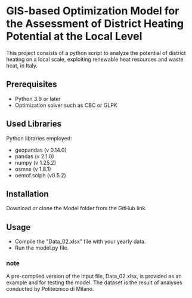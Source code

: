 # GIS-based Optimization Model for the Assessment of District Heating Potential at the Local Level
This project consists of a python script to analyze the potential of district heating on a local scale, exploiting renewable heat resources and waste heat, in Italy.
## Prerequisites
- Python 3.9 or later
- Optimization solver such as CBC or GLPK
##  Used Libraries
Python libraries employed:
- geopandas (v 0.14.0)
- pandas (v  2.1.0)
- numpy (v 1.25.2)
- osmnx (v 1.8.1)
- oemof.solph (v0.5.2)
## Installation
Download or clone the Model folder from the GitHub link.
## Usage
- Compile the "Data_02.xlsx" file with your yearly data.
- Run the model.py file.
### note
A pre-compiled version of the input file, Data_02.xlsx, is provided as an example and for testing the model. The dataset is the result of analyses conducted by Politecnico di Milano.
